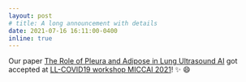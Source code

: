 ```yaml
---
layout: post
# title: A long announcement with details
date: 2021-07-16 16:11:00-0400
inline: true
---
```


 
Our paper <a target="_blank" href="https://link.springer.com/chapter/10.1007/978-3-030-90874-4_14">The Role of Pleura and Adipose in Lung Ultrasound AI</a> got accepted at <a target="_blank" href="https://www.research.ibm.com/haifa/Workshops/LL-COVID/">
              LL-COVID19 workshop MICCAI 2021</a>! :sparkles: :smile:
